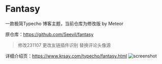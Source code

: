 # Fantasy
一款极简Typecho 博客主题，当前仓库为修改版 by Meteor

原仓库：https://github.com/Seevil/fantasy


>修改231107
更改友链插件识别
替换评论头像源


详细介绍页：https://www.krsay.com/typecho/fantasy.html
![screenshot](screenshot.png)


